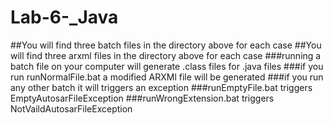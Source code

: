 # Lab-6-_Java
##You will find three batch files in the directory above for each case
##You will find three arxml files in the directory above for each case
###running a batch file on your computer will generate .class files for .java files
###if you run runNormalFile.bat a modified ARXMl file will be generated
###if you run any other batch it will triggers an exception
###runEmptyFile.bat triggers EmptyAutosarFileException
###runWrongExtension.bat triggers NotVaildAutosarFileException

